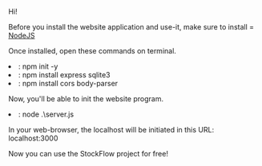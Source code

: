 Hi!

Before you install the website application and use-it, make sure to install =
<a href="https://nodejs.org/en">NodeJS</a>

Once installed, open these commands on terminal.

<li><USER\Desktop\Stockflow>: npm init -y</li>
<li><USER\Desktop\Stockflow>: npm install express sqlite3</li>
<li><USER\Desktop\Stockflow>: npm install cors body-parser</li>

Now, you'll be able to init the website program.

<li><USER\Desktop\Stockflow>: node .\server.js </li>

In your web-browser, the localhost will be initiated in this URL:
localhost:3000

Now you can use the StockFlow project for free!
